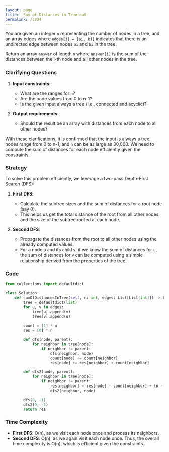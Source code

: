 ```yaml
---
layout: page
title:  Sum of Distances in Tree-out
permalink: /s834
---
```

You are given an integer `n` representing the number of nodes in a tree, and an array edges where `edges[i] = [ai, bi]` indicates that there is an undirected edge between nodes `ai` and `bi` in the tree.

Return an array `answer` of length `n` where `answer[i]` is the sum of the distances between the i-th node and all other nodes in the tree.

### Clarifying Questions
1. **Input constraints**:
    - What are the ranges for `n`?
    - Are the node values from 0 to n-1?
    - Is the given input always a tree (i.e., connected and acyclic)?

2. **Output requirements**:
    - Should the result be an array with distances from each node to all other nodes?

With these clarifications, it is confirmed that the input is always a tree, nodes range from 0 to n-1, and `n` can be as large as 30,000. We need to compute the sum of distances for each node efficiently given the constraints.

### Strategy
To solve this problem efficiently, we leverage a two-pass Depth-First Search (DFS):
1. **First DFS**:
    - Calculate the subtree sizes and the sum of distances for a root node (say 0).
    - This helps us get the total distance of the root from all other nodes and the size of the subtree rooted at each node.
    
2. **Second DFS**:
    - Propagate the distances from the root to all other nodes using the already computed values.
    - For a node `u` and its child `v`, if we know the sum of distances for `u`, the sum of distances for `v` can be computed using a simple relationship derived from the properties of the tree.

### Code
```python
from collections import defaultdict

class Solution:
    def sumOfDistancesInTree(self, n: int, edges: List[List[int]]) -> List[int]:
        tree = defaultdict(list)
        for u, v in edges:
            tree[u].append(v)
            tree[v].append(u)

        count = [1] * n
        res = [0] * n

        def dfs(node, parent):
            for neighbor in tree[node]:
                if neighbor != parent:
                    dfs(neighbor, node)
                    count[node] += count[neighbor]
                    res[node] += res[neighbor] + count[neighbor]

        def dfs2(node, parent):
            for neighbor in tree[node]:
                if neighbor != parent:
                    res[neighbor] = res[node] - count[neighbor] + (n - count[neighbor])
                    dfs2(neighbor, node)

        dfs(0, -1)
        dfs2(0, -1)
        return res
```

### Time Complexity
- **First DFS**: O(n), as we visit each node once and process its neighbors.
- **Second DFS**: O(n), as we again visit each node once.
Thus, the overall time complexity is O(n), which is efficient given the constraints.